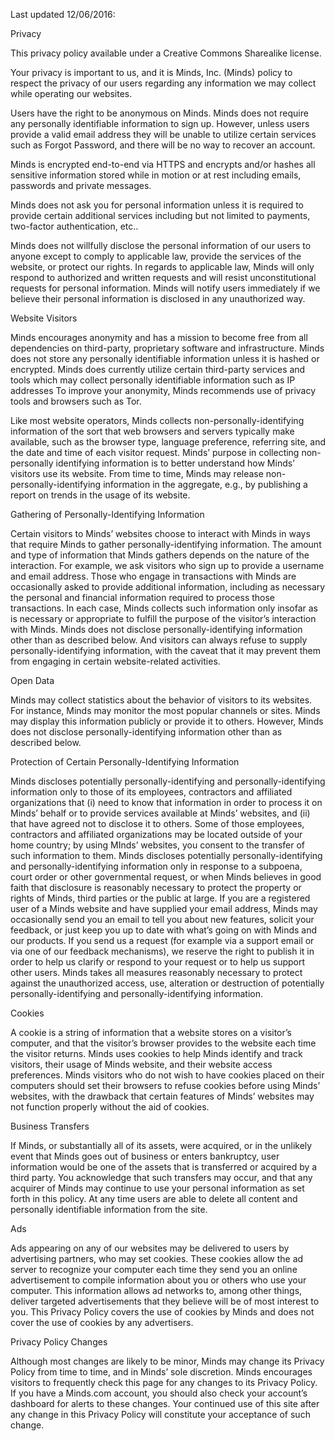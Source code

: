 Last updated 12/06/2016:

Privacy

This privacy policy available under a Creative Commons Sharealike license.

Your privacy is important to us, and it is Minds, Inc. (Minds) policy to respect the privacy of our users regarding any information we may collect while operating our websites.

Users have the right to be anonymous on Minds. Minds does not require any personally identifiable information to sign up. However, unless users provide a valid email address they will be unable to utilize certain services such as Forgot Password, and there will be no way to recover an account.

Minds is encrypted end-to-end via HTTPS and encrypts and/or hashes all sensitive information stored while in motion or at rest including emails, passwords and private messages.

Minds does not ask you for personal information unless it is required to provide certain additional services including but not limited to payments, two-factor authentication, etc..

Minds does not willfully disclose the personal information of our users to anyone except to comply to applicable law, provide the services of the website, or protect our rights. In regards to applicable law, Minds will only respond to authorized and written requests and will resist unconstitutional requests for personal information. Minds will notify users immediately if we believe their personal information is disclosed in any unauthorized way.

Website Visitors

Minds encourages anonymity and has a mission to become free from all dependencies on third-party, proprietary software and infrastructure. Minds does not store any personally identifiable information unless it is hashed or encrypted. Minds does currently utilize certain third-party services and tools which may collect personally identifiable information such as IP addresses To improve your anonymity, Minds recommends use of privacy tools and browsers such as Tor. 

Like most website operators, Minds collects non-personally-identifying information of the sort that web browsers and servers typically make available, such as the browser type, language preference, referring site, and the date and time of each visitor request. Minds’ purpose in collecting non-personally identifying information is to better understand how Minds’ visitors use its website. From time to time, Minds may release non-personally-identifying information in the aggregate, e.g., by publishing a report on trends in the usage of its website.

Gathering of Personally-Identifying Information

Certain visitors to Minds’ websites choose to interact with Minds in ways that require Minds to gather personally-identifying information. The amount and type of information that Minds gathers depends on the nature of the interaction. For example, we ask visitors who sign up to provide a username and email address. Those who engage in transactions with Minds are occasionally asked to provide additional information, including as necessary the personal and financial information required to process those transactions. In each case, Minds collects such information only insofar as is necessary or appropriate to fulfill the purpose of the visitor’s interaction with Minds. Minds does not disclose personally-identifying information other than as described below. And visitors can always refuse to supply personally-identifying information, with the caveat that it may prevent them from engaging in certain website-related activities.

Open Data

Minds may collect statistics about the behavior of visitors to its websites. For instance, Minds may monitor the most popular channels or sites. Minds may display this information publicly or provide it to others. However, Minds does not disclose personally-identifying information other than as described below.

Protection of Certain Personally-Identifying Information

Minds discloses potentially personally-identifying and personally-identifying information only to those of its employees, contractors and affiliated organizations that (i) need to know that information in order to process it on Minds’ behalf or to provide services available at Minds’ websites, and (ii) that have agreed not to disclose it to others. Some of those employees, contractors and affiliated organizations may be located outside of your home country; by using MInds’ websites, you consent to the transfer of such information to them. Minds discloses potentially personally-identifying and personally-identifying information only in response to a subpoena, court order or other governmental request, or when Minds believes in good faith that disclosure is reasonably necessary to protect the property or rights of Minds, third parties or the public at large. If you are a registered user of a Minds website and have supplied your email address, Minds may occasionally send you an email to tell you about new features, solicit your feedback, or just keep you up to date with what’s going on with Minds and our products. If you send us a request (for example via a support email or via one of our feedback mechanisms), we reserve the right to publish it in order to help us clarify or respond to your request or to help us support other users. Minds takes all measures reasonably necessary to protect against the unauthorized access, use, alteration or destruction of potentially personally-identifying and personally-identifying information.

Cookies

A cookie is a string of information that a website stores on a visitor’s computer, and that the visitor’s browser provides to the website each time the visitor returns. Minds uses cookies to help Minds identify and track visitors, their usage of Minds website, and their website access preferences. Minds visitors who do not wish to have cookies placed on their computers should set their browsers to refuse cookies before using Minds’ websites, with the drawback that certain features of Minds’ websites may not function properly without the aid of cookies.

Business Transfers

If Minds, or substantially all of its assets, were acquired, or in the unlikely event that Minds goes out of business or enters bankruptcy, user information would be one of the assets that is transferred or acquired by a third party. You acknowledge that such transfers may occur, and that any acquirer of Minds may continue to use your personal information as set forth in this policy. At any time users are able to delete all content and personally identifiable information from the site.

Ads

Ads appearing on any of our websites may be delivered to users by advertising partners, who may set cookies. These cookies allow the ad server to recognize your computer each time they send you an online advertisement to compile information about you or others who use your computer. This information allows ad networks to, among other things, deliver targeted advertisements that they believe will be of most interest to you. This Privacy Policy covers the use of cookies by Minds and does not cover the use of cookies by any advertisers.

Privacy Policy Changes

Although most changes are likely to be minor, Minds may change its Privacy Policy from time to time, and in Minds’ sole discretion. Minds encourages visitors to frequently check this page for any changes to its Privacy Policy. If you have a Minds.com account, you should also check your account’s dashboard for alerts to these changes. Your continued use of this site after any change in this Privacy Policy will constitute your acceptance of such change.
